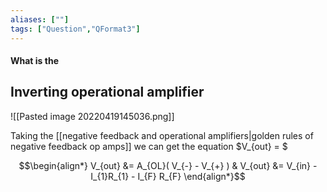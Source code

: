 ```yaml
---
aliases: [""]
tags: ["Question","QFormat3"]
---
```


#### What is the
## Inverting operational amplifier
![[Pasted image 20220419145036.png]]

Taking the [[negative feedback and operational amplifiers|golden rules of negative feedback op amps]] we can get the equation $V_{out} = $

$$\begin{align*}
V_{out} &= A_{OL}( V_{-} - V_{+} ) & V_{out} &= V_{in} - I_{1}R_{1} - I_{F} R_{F}
\end{align*}$$
